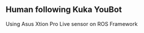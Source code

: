 Human following Kuka YouBot
------------------------

Using Asus Xtion Pro Live sensor on ROS Framework

